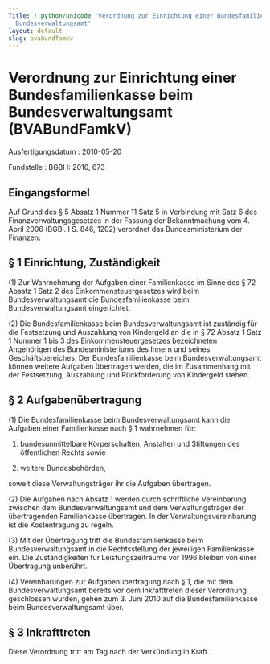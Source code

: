 ```yaml
---
Title: !!python/unicode 'Verordnung zur Einrichtung einer Bundesfamilienkasse beim
  Bundesverwaltungsamt'
layout: default
slug: bvabundfamkv
---
```


# Verordnung zur Einrichtung einer Bundesfamilienkasse beim Bundesverwaltungsamt (BVABundFamkV)

Ausfertigungsdatum
:   2010-05-20

Fundstelle
:   BGBl I: 2010, 673


## Eingangsformel

Auf Grund des § 5 Absatz 1 Nummer 11 Satz 5 in Verbindung mit Satz 6
des Finanzverwaltungsgesetzes in der Fassung der Bekanntmachung vom 4.
April 2006 (BGBl. I S. 846, 1202) verordnet das Bundesministerium der
Finanzen:


## § 1 Einrichtung, Zuständigkeit

(1) Zur Wahrnehmung der Aufgaben einer Familienkasse im Sinne des § 72
Absatz 1 Satz 2 des Einkommensteuergesetzes wird beim
Bundesverwaltungsamt die Bundesfamilienkasse beim Bundesverwaltungsamt
eingerichtet.

(2) Die Bundesfamilienkasse beim Bundesverwaltungsamt ist zuständig
für die Festsetzung und Auszahlung von Kindergeld an die in § 72
Absatz 1 Satz 1 Nummer 1 bis 3 des Einkommensteuergesetzes
bezeichneten Angehörigen des Bundesministeriums des Innern und seines
Geschäftsbereiches. Der Bundesfamilienkasse beim Bundesverwaltungsamt
können weitere Aufgaben übertragen werden, die im Zusammenhang mit der
Festsetzung, Auszahlung und Rückforderung von Kindergeld stehen.


## § 2 Aufgabenübertragung

(1) Die Bundesfamilienkasse beim Bundesverwaltungsamt kann die
Aufgaben einer Familienkasse nach § 1 wahrnehmen für:

1.  bundesunmittelbare Körperschaften, Anstalten und Stiftungen des
    öffentlichen Rechts sowie


2.  weitere Bundesbehörden,



soweit diese Verwaltungsträger ihr die Aufgaben übertragen.

(2) Die Aufgaben nach Absatz 1 werden durch schriftliche Vereinbarung
zwischen dem Bundesverwaltungsamt und dem Verwaltungsträger der
übertragenden Familienkasse übertragen. In der Verwaltungsvereinbarung
ist die Kostentragung zu regeln.

(3) Mit der Übertragung tritt die Bundesfamilienkasse beim
Bundesverwaltungsamt in die Rechtsstellung der jeweiligen
Familienkasse ein. Die Zuständigkeiten für Leistungszeiträume vor 1996
bleiben von einer Übertragung unberührt.

(4) Vereinbarungen zur Aufgabenübertragung nach § 1, die mit dem
Bundesverwaltungsamt bereits vor dem Inkrafttreten dieser Verordnung
geschlossen wurden, gehen zum 3. Juni 2010 auf die Bundesfamilienkasse
beim Bundesverwaltungsamt über.


## § 3 Inkrafttreten

Diese Verordnung tritt am Tag nach der Verkündung in Kraft.

